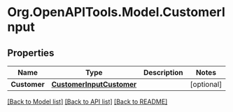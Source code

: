 
# Org.OpenAPITools.Model.CustomerInput

## Properties

Name | Type | Description | Notes
------------ | ------------- | ------------- | -------------
**Customer** | [**CustomerInputCustomer**](CustomerInputCustomer.md) |  | [optional] 

[[Back to Model list]](../README.md#documentation-for-models)
[[Back to API list]](../README.md#documentation-for-api-endpoints)
[[Back to README]](../README.md)

